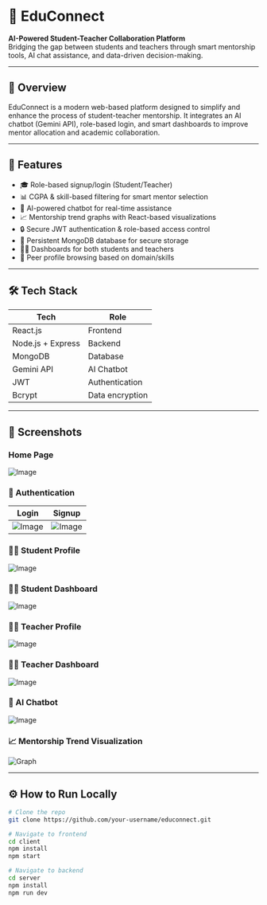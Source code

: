 
# 🚀 EduConnect

**AI-Powered Student-Teacher Collaboration Platform**  
Bridging the gap between students and teachers through smart mentorship tools, AI chat assistance, and data-driven decision-making.

---

## 🧠 Overview

EduConnect is a modern web-based platform designed to simplify and enhance the process of student-teacher mentorship. It integrates an AI chatbot (Gemini API), role-based login, and smart dashboards to improve mentor allocation and academic collaboration.

---

## 🌟 Features

- 🎓 Role-based signup/login (Student/Teacher)
- 📊 CGPA & skill-based filtering for smart mentor selection
- 🤖 AI-powered chatbot for real-time assistance
- 📈 Mentorship trend graphs with React-based visualizations
- 🔒 Secure JWT authentication & role-based access control
- 💾 Persistent MongoDB database for secure storage
- 🧑‍💻 Dashboards for both students and teachers
- 🧭 Peer profile browsing based on domain/skills

---

## 🛠️ Tech Stack

| Tech | Role |
|------|------|
| React.js | Frontend |
| Node.js + Express | Backend |
| MongoDB | Database |
| Gemini API | AI Chatbot |
| JWT | Authentication |
| Bcrypt | Data encryption |

---

## 📸 Screenshots

### Home Page
![Image](https://github.com/user-attachments/assets/9f86644f-1534-40f6-877b-1705cf201582)

### 🔐 Authentication
| Login | Signup |
|-------|--------|
| ![Image](https://github.com/user-attachments/assets/6d173dca-c8c8-4c0b-84de-b56f1cfe7c1d) | ![Image](https://github.com/user-attachments/assets/08d5332f-9355-4e89-a651-e695432856af)|

### 🧑‍🎓 Student Profile
![Image](https://github.com/user-attachments/assets/a5e7af46-4a8d-4268-848a-d8c1f86bedfa)

### 🧑‍🎓 Student Dashboard
![Image](https://github.com/user-attachments/assets/324e2854-44a2-4589-ace9-fc44c53abb74)

### 👩‍🏫 Teacher Profile 
![Image](https://github.com/user-attachments/assets/24a8db7c-704b-4a34-a6af-a1a5cd9622e6)

### 👩‍🏫 Teacher Dashboard
![Image](https://github.com/user-attachments/assets/b118cc90-be32-4ed6-94ef-9cb167be0daa)

### 🤖 AI Chatbot
![Image](https://github.com/user-attachments/assets/a4abaf85-31b8-446e-9fa8-bf9fa437b251)

### 📈 Mentorship Trend Visualization
![Graph](screenshots/mentorship-trend.png)

---

## ⚙️ How to Run Locally

```bash
# Clone the repo
git clone https://github.com/your-username/educonnect.git

# Navigate to frontend
cd client
npm install
npm start

# Navigate to backend
cd server
npm install
npm run dev
